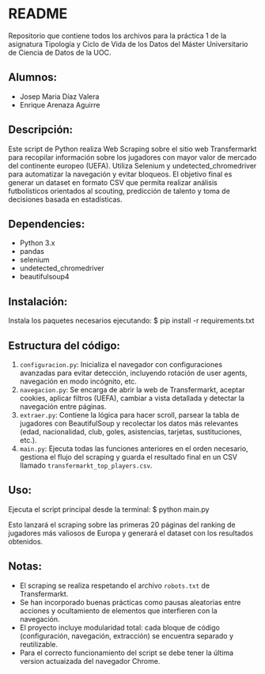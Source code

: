# README

Repositorio que contiene todos los archivos para la práctica 1 de la asignatura Tipología y Ciclo de Vida de los Datos del Máster Universitario de Ciencia de Datos de la UOC.

## Alumnos:
- Josep Maria Díaz Valera  
- Enrique Arenaza Aguirre

## Descripción:
Este script de Python realiza Web Scraping sobre el sitio web Transfermarkt para recopilar información sobre los jugadores con mayor valor de mercado del continente europeo (UEFA). Utiliza Selenium y undetected_chromedriver para automatizar la navegación y evitar bloqueos. El objetivo final es generar un dataset en formato CSV que permita realizar análisis futbolísticos orientados al scouting, predicción de talento y toma de decisiones basada en estadísticas.
     
## Dependencies:
- Python 3.x  
- pandas  
- selenium  
- undetected_chromedriver  
- beautifulsoup4  

## Instalación:
Instala los paquetes necesarios ejecutando:
$ pip install -r requirements.txt

## Estructura del código:

1. `configuracion.py`: Inicializa el navegador con configuraciones avanzadas para evitar detección, incluyendo rotación de user agents, navegación en modo incógnito, etc.
2. `navegacion.py`: Se encarga de abrir la web de Transfermarkt, aceptar cookies, aplicar filtros (UEFA), cambiar a vista detallada y detectar la navegación entre páginas.
3. `extraer.py`: Contiene la lógica para hacer scroll, parsear la tabla de jugadores con BeautifulSoup y recolectar los datos más relevantes (edad, nacionalidad, club, goles, asistencias, tarjetas, sustituciones, etc.).
4. `main.py`: Ejecuta todas las funciones anteriores en el orden necesario, gestiona el flujo del scraping y guarda el resultado final en un CSV llamado `transfermarkt_top_players.csv`.

## Uso:
Ejecuta el script principal desde la terminal:
$ python main.py

Esto lanzará el scraping sobre las primeras 20 páginas del ranking de jugadores más valiosos de Europa y generará el dataset con los resultados obtenidos.

## Notas:
- El scraping se realiza respetando el archivo `robots.txt` de Transfermarkt.
- Se han incorporado buenas prácticas como pausas aleatorias entre acciones y ocultamiento de elementos que interfieren con la navegación.
- El proyecto incluye modularidad total: cada bloque de código (configuración, navegación, extracción) se encuentra separado y reutilizable.
- Para el correcto funcionamiento del script se debe tener la última version actuaizada del navegador Chrome.
